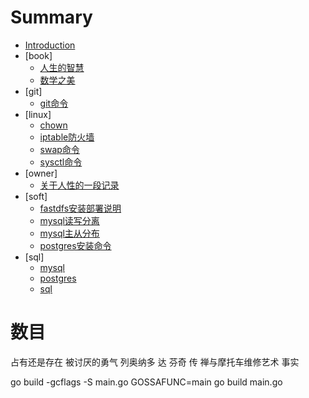 # Summary

* [Introduction](README.md)
* [book]
    * [人生的智慧](book/人生的智慧.md)
    * [数学之美](book/数学之美.md)
* [git]
    * [git命令](git/git.md)
* [linux]
    * [chown](linux/chown.md)
    * [iptable防火墙](linux/iptable.md)
    * [swap命令](linux/swap.md)
    * [sysctl命令](linux/sysctl.md)
* [owner]
    * [关于人性的一段记录](owner/关于人性的一段记录.md)
* [soft]
    * [fastdfs安装部署说明](soft/fastdfs安装部署说明.md)
    * [mysql读写分离](soft/mysql_rw_sperator.md)
    * [mysql主从分布](soft/mysql_slave_config.md)
    * [postgres安装命令](soft/postgres安装命令.md)
* [sql]
    * [mysql](sql/mysql.md)
    * [postgres](sql/postgressql.md)
    * [sql](sql/sql.md)

# 数目
占有还是存在
被讨厌的勇气
列奥纳多 达 芬奇 传
禅与摩托车维修艺术
事实


go build -gcflags -S main.go
GOSSAFUNC=main go build main.go
